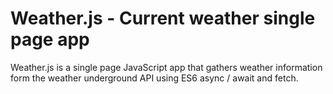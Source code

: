 # Weather.js - Current weather single page app

Weather.js is a single page JavaScript app that gathers weather information form the weather underground API using ES6 async / await and fetch.
